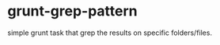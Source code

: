 grunt-grep-pattern
==================

simple grunt task that grep the results on specific folders/files.
